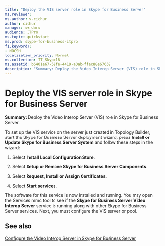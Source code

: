 ```yaml
---
title: "Deploy the VIS server role in Skype for Business Server"
ms.reviewer: 
ms.author: v-cichur
author: cichur
manager: serdars
audience: ITPro
ms.topic: quickstart
ms.prod: skype-for-business-itpro
f1.keywords:
- NOCSH
localization_priority: Normal
ms.collection: IT_Skype16
ms.assetid: b6401e67-59fe-4419-a0ab-ffac88e67632
description: "Summary: Deploy the Video Interop Server (VIS) role in Skype for Business Server."
---
```


# Deploy the VIS server role in Skype for Business Server
 
**Summary:** Deploy the Video Interop Server (VIS) role in Skype for Business Server.
  
To set up the VIS service on the server just created in Topology Builder, start the Skype for Business Server deployment wizard, press **Install or Update Skype for Business Server System** and follow these steps in the wizard:
  
1.  Select **Install Local Configuration Store**.
    
2. Select **Setup or Remove Skype for Business Server Components**.
    
3. Select **Request, Install or Assign Certificates**.
    
4. Select **Start services**.
    
The software for this service is now installed and running. You may open the Services mmc tool to see if the **Skype for Business Server Video Interop Server** service is running along with other Skype for Business Server services. Next, you must configure the VIS server or pool.
## See also

[Configure the Video Interop Server in Skype for Business Server](configure-the-vis.md)
